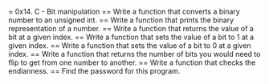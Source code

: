 = 0x14. C - Bit manipulation
== Write a function that converts a binary number to an unsigned int.
== Write a function that prints the binary representation of a number.
== Write a function that returns the value of a bit at a given index.
== Write a function that sets the value of a bit to 1 at a given index.
== Write a function that sets the value of a bit to 0 at a given index.
== Write a function that returns the number of bits you would need to flip to get from one number to another.
== Write a function that checks the endianness.
== Find the password for this program.
